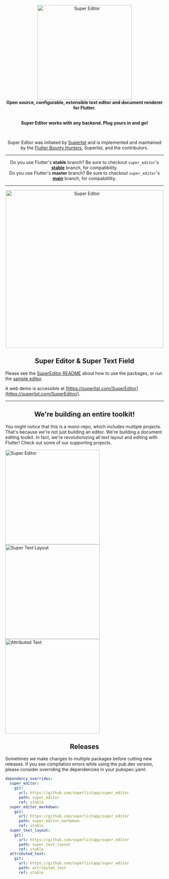 <p align="center">
  <img src="https://user-images.githubusercontent.com/7259036/170845431-e83699df-5c6c-4e9c-90fc-c12277cc2f48.png" width="300" alt="Super Editor"><br>
  <span><b>Open source, configurable, extensible text editor and document renderer for Flutter.</b></span><br><br>
</p>

<p align="center"><b>Super Editor works with any backend. Plug yours in and go!</b></p><br>

<p align="center">Super Editor was initiated by <a href="https://superlist.com">Superlist</a> and is implemented and maintained by the <a href="https://flutterbountyhunters.com">Flutter Bounty Hunters</a>, Superlist, and the contributors.</p>

<hr>

<p align="center">Do you use Flutter's <b>stable</b> branch? Be sure to checkout <code>super_editor</code>'s <b><a href="https://github.com/superlistapp/super_editor/commits/stable">stable</a></b> branch, for compatibility.<br>Do you use Flutter's <b>master</b> branch? Be sure to checkout <code>super_editor</code>'s <b><a href="https://github.com/superlistapp/super_editor/commits/main">main</a></b> branch, for compabitility.</p>

<hr>

<p align="center"><img src="https://raw.githubusercontent.com/superlistapp/super_editor/main/super_editor/doc/marketing/readme-header.png" width="500" alt="Super Editor"></p>

<h2 align="center">Super Editor & Super Text Field</h2>

Please see the [SuperEditor README](super_editor/README.md) about how to use the packages, or run the [sample editor](super_editor/example/README.md).

A web demo is accessible at [https://superlist.com/SuperEditor](https://superlist.com/SuperEditor/).

<hr>

<h2 align="center">We're building an entire toolkit!</h2>
You might notice that this is a mono-repo, which includes multiple projects. That's because we're not just building an editor. We're building a document editing toolkit. In fact, we're revolutionizing all text layout and editing with Flutter! Check out some of our supporting projects.

<p float="left">
  <a href="super_editor/README.md"><img src="https://user-images.githubusercontent.com/7259036/170845431-e83699df-5c6c-4e9c-90fc-c12277cc2f48.png" width="300" alt="Super Editor"></a>
  <a href="super_text_layout/README.md"><img src="https://user-images.githubusercontent.com/7259036/170845454-e7a6e0ec-07f0-4f80-be31-3e5730a72aaf.png" width="300" alt="Super Text Layout"></a>
  <a href="attributed_text/README.md"><img src="https://user-images.githubusercontent.com/7259036/170845473-268655ac-3fec-47c1-86ab-41a1391aa1e0.png" width="300" alt="Attributed Text"></a>
</p>

<h2 align="center">Releases</h2>
Sometimes we make changes to multiple packages before cutting new releases. If you see compilation errors
while using the pub.dev version, please consider overriding the dependencies in your pubspec.yaml:

```yaml
dependency_overrides:
  super_editor:
    git:
      url: https://github.com/superlistapp/super_editor
      path: super_editor
      ref: stable
  super_editor_markdown:
    git:
      url: https://github.com/superlistapp/super_editor
      path: super_editor_markdown
      ref: stable
  super_text_layout:
    git:
      url: https://github.com/superlistapp/super_editor
      path: super_text_layout
      ref: stable
  attributed_text:
    git:
      url: https://github.com/superlistapp/super_editor
      path: attributed_text
      ref: stable
```
